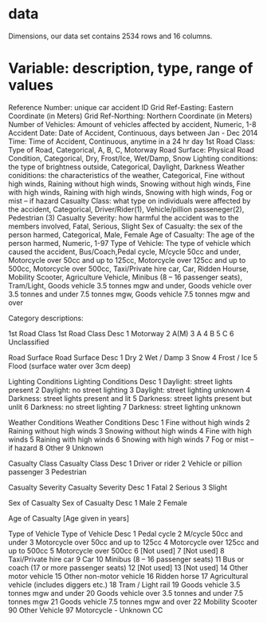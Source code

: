 # data

Dimensions, our data set contains 2534 rows and 16 columns. 

Variable: description, type, range of values
============================================
Reference Number: unique car accident ID
Grid Ref-Easting: Eastern Coordinate (in Meters)
Grid Ref-Northing: Northern Coordinate (in Meters)
Number of Vehicles: Amount of vehicles affected by accident, Numeric, 1-8
Accident Date: Date of Accident, Continuous, days between Jan - Dec 2014
Time: Time of Accident, Continuous, anytime in a 24 hr day
1st Road Class: Type of Road, Categorical, A, B, C, Motorway
Road Surface: Physical Road Condition, Categorical, Dry, Frost/Ice, Wet/Damp, Snow
Lighting conditions: the type of brightness outside, Categorical, Daylight, Darkness
Weather coniditions: the characteristics of the weather, Categorical, Fine without high winds, Raining without high winds, Snowing without high winds, Fine with high winds, Raining with high winds, Snowing with high winds, Fog or mist – if hazard 
Casualty Class: what type on individuals were affected by the accident, Categorical, Driver/Rider(1), Vehicle/pillion passeneger(2), Pedestrian (3)
Casualty Severity: how harmful the accident was to the members involved, Fatal, Serious, Slight
Sex of Casualty: the sex of the person harmed, Categorical, Male, Female
Age of Casualty: The age of the person harmed, Numeric, 1-97
Type of Vehicle: The type of vehicle which caused the accident, Bus/Coach,Pedal cycle, M/cycle 50cc and under, Motorcycle over 50cc and up to 125cc,	Motorcycle over 125cc and up to 500cc,	Motorcycle over 500cc, Taxi/Private hire car, Car, Ridden Hourse, Mobility Scooter, Agriculture Vehicle, 	Minibus (8 – 16 passenger seats), Tram/Light, Goods vehicle 3.5 tonnes mgw and under, Goods vehicle over 3.5 tonnes and under 7.5 tonnes mgw, Goods vehicle 7.5 tonnes mgw and over
 
Category descriptions:

1st Road Class	1st Road Class Desc
1	Motorway
2	A(M)
3	A
4	B
5	C
6	Unclassified
	
Road Surface	Road Surface Desc
1	Dry
2	Wet / Damp
3	Snow
4	Frost / Ice
5	Flood (surface water over 3cm deep)
	
Lighting Conditions	Lighting Conditions Desc
1	Daylight: street lights present
2	Daylight: no street lighting
3	Daylight: street lighting unknown
4	Darkness: street lights present and lit
5	Darkness: street lights present but unlit
6	Darkness: no street lighting
7	Darkness: street lighting unknown
	
Weather Conditions	Weather Conditions Desc
1	Fine without high winds
2	Raining without high winds
3	Snowing without high winds
4	Fine with high winds
5	Raining with high winds
6	Snowing with high winds
7	Fog or mist – if hazard
8	Other
9	Unknown
	
Casualty Class	Casualty Class Desc
1	Driver or rider
2	Vehicle or pillion passenger
3	Pedestrian
	
Casualty Severity	Casualty Severity Desc
1	Fatal
2	Serious
3	Slight
	
Sex of Casualty	Sex of Casualty Desc
1	Male
2	Female
	
Age of Casualty	
[Age given in years]	
	
Type of Vehicle	Type of Vehicle Desc
1	Pedal cycle
2	M/cycle 50cc and under
3	Motorcycle over 50cc and up to 125cc
4	Motorcycle over 125cc and up to 500cc
5	Motorcycle over 500cc
6	[Not used]
7	[Not used]
8	Taxi/Private hire car
9	Car
10	Minibus (8 – 16 passenger seats)
11	Bus or coach (17 or more passenger seats)
12	[Not used]
13	[Not used]
14	Other motor vehicle
15	Other non-motor vehicle
16	Ridden horse
17	Agricultural vehicle (includes diggers etc.)
18	Tram / Light rail
19	Goods vehicle 3.5 tonnes mgw and under
20	Goods vehicle over 3.5 tonnes and under 7.5 tonnes mgw
21	Goods vehicle 7.5 tonnes mgw and over
22	Mobility Scooter
90	Other Vehicle 
97	Motorcycle - Unknown CC